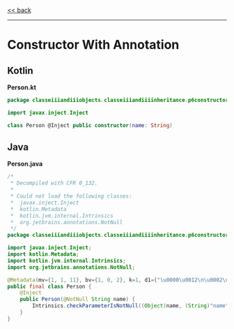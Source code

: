 
[<< back](https://github.com/tomasbjerre/yet-another-kotlin-vs-java-comparison)

-----------------------------

# Constructor With Annotation

## Kotlin

**Person.kt**

```kotlin
package classeiiiandiiiobjects.classeiiiandiiiinheritance.p6constructoriiiwithiiiannotation

import javax.inject.Inject

class Person @Inject public constructor(name: String)
```

## Java

**Person.java**

```java
/*
 * Decompiled with CFR 0_132.
 * 
 * Could not load the following classes:
 *  javax.inject.Inject
 *  kotlin.Metadata
 *  kotlin.jvm.internal.Intrinsics
 *  org.jetbrains.annotations.NotNull
 */
package classeiiiandiiiobjects.classeiiiandiiiinheritance.p6constructoriiiwithiiiannotation;

import javax.inject.Inject;
import kotlin.Metadata;
import kotlin.jvm.internal.Intrinsics;
import org.jetbrains.annotations.NotNull;

@Metadata(mv={1, 1, 11}, bv={1, 0, 2}, k=1, d1={"\u0000\u0012\n\u0002\u0018\u0002\n\u0002\u0010\u0000\n\u0000\n\u0002\u0010\u000e\n\u0002\b\u0002\u0018\u00002\u00020\u0001B\u000f\b\u0007\u0012\u0006\u0010\u0002\u001a\u00020\u0003\u00a2\u0006\u0002\u0010\u0004\u00a8\u0006\u0005"}, d2={"Lclasseiiiandiiiobjects/classeiiiandiiiinheritance/p6constructoriiiwithiiiannotation/Person;", "", "name", "", "(Ljava/lang/String;)V", "yet-another-kotlin-vs-java-comparison"})
public final class Person {
    @Inject
    public Person(@NotNull String name) {
        Intrinsics.checkParameterIsNotNull((Object)name, (String)"name");
    }
}

```
